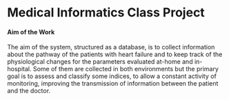 # Medical Informatics Class Project
#### Aim of the Work
The aim of the system, structured as a database, is to collect information about the pathway of the
patients with heart failure and to keep track of the physiological changes for the parameters evaluated
at-home and in-hospital.
Some of them are collected in both environments but the primary goal is to assess and classify some
indices, to allow a constant activity of monitoring, improving the transmission of information between
the patient and the doctor.
